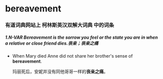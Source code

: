 # bereavement

### 有道词典网站上    **柯林斯英汉双解大词典**   中的词条

##### 1.N-VAR  Bereavement is the sorrow you feel or the state you are in when a relative or close friend dies.丧亲；丧亲之痛

- When Mary died Anne did not share her brother's sense of **bereavement**.

  玛丽死后，安妮并没有同他哥哥一样的**丧亲之痛**。